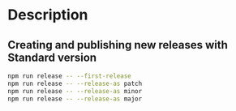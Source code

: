 # Description

## Creating and publishing new releases with Standard version

```bash
npm run release -- --first-release
npm run release -- --release-as patch
npm run release -- --release-as minor
npm run release -- --release-as major
```
